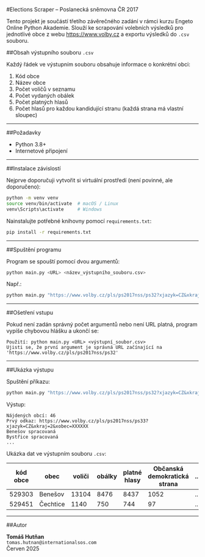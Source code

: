 #Elections Scraper – Poslanecká sněmovna ČR 2017

Tento projekt je součástí třetího závěrečného zadání v rámci kurzu Engeto Online Python Akademie. Slouží ke scrapování volebních výsledků pro jednotlivé obce z webu https://www.volby.cz a exportu výsledků do `.csv` souboru.

##Obsah výstupního souboru `.csv`

Každý řádek ve výstupním souboru obsahuje informace o konkrétní obci:
1. Kód obce
2. Název obce
3. Počet voličů v seznamu
4. Počet vydaných obálek
5. Počet platných hlasů
6. Počet hlasů pro každou kandidující stranu (každá strana má vlastní sloupec)

---

##Požadavky

- Python 3.8+
- Internetové připojení

---

##Instalace závislostí

Nejprve doporučuji vytvořit si virtuální prostředí (není povinné, ale doporučeno):

```bash
python -m venv venv
source venv/bin/activate  # macOS / Linux
venv\Scripts\activate     # Windows
```

Nainstalujte potřebné knihovny pomocí `requirements.txt`:

```bash
pip install -r requirements.txt
```

---

##Spuštění programu

Program se spouští pomocí dvou argumentů:

```bash
python main.py <URL> <název_výstupního_souboru.csv>
```

Např.:

```bash
python main.py "https://www.volby.cz/pls/ps2017nss/ps32?xjazyk=CZ&xkraj=2&xnumnuts=2101" "vysledky_benesov.csv"
```

---

##Ošetření vstupu

Pokud není zadán správný počet argumentů nebo není URL platná, program vypíše chybovou hlášku a ukončí se:

```
Použití: python main.py <URL> <výstupní_soubor.csv>
Ujisti se, že první argument je správná URL začínající na 'https://www.volby.cz/pls/ps2017nss/ps32'
```

---

##Ukázka výstupu

Spuštění příkazu:

```bash
python main.py "https://www.volby.cz/pls/ps2017nss/ps32?xjazyk=CZ&xkraj=2&xnumnuts=2101" "vysledky.csv"
```

Výstup:

```text
Nájdených obcí: 46
Prvý odkaz: https://www.volby.cz/pls/ps2017nss/ps33?xjazyk=CZ&xkraj=2&xobec=XXXXXX
Benešov spracovaná
Bystřice spracovaná
...
```

Ukázka dat ve výstupním souboru `.csv`:

| kód obce | obec       | voliči | obálky | platné hlasy | Občanská demokratická strana | ... |
|----------|------------|--------|--------|----------------|-------------------------------|-----|
| 529303   | Benešov    | 13104  | 8476   | 8437           | 1052                          | ... |
| 529451   | Čechtice   | 1140   | 750    | 744            | 97                            | ... |

---

##Autor

**Tomáš Hutňan**  
`tomas.hutnan@internationalsos.com`  
Červen 2025
